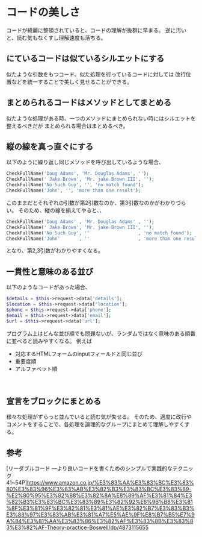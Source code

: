 # コードの美しさ

コードが綺麗に整頓されていると、コードの理解が抜群に早まる。
逆に汚いと、読む気もなくすし理解速度も落ちる。
<br>


## にているコードは似ているシルエットにする
似たような引数をもつコード、似た処理を行っているコードに対しては
改行位置などを統一することで美しく見せることができる。
<br>


## まとめられるコードはメソッドとしてまとめる
似たような処理がある時、一つのメソッドにまとめられない時にはシルエットを整えるべきだが
まとめられる場合はまとめるべき。
<br>


## 縦の線を真っ直ぐにする
以下のように繰り返し同じメソッドを呼び出しているような場合、
```php
CheckFullName('Doug Adams', 'Mr. Douglas Adams', '');
CheckFullName(' Jake Brown', 'Mr. jake Brown III', '');
CheckFullName('No Such Guy', '', 'no match found');
CheckFullName('John', '', 'more than one result');
```
このままだとそれぞれの引数が第2引数なのか、第3引数なのかがわかりづらい。
そのため、縦の線を揃えてやると、、
```php
CheckFullName('Doug Adams' , 'Mr. Douglas Adams' , '');
CheckFullName(' Jake Brown', 'Mr. jake Brown III', '');
CheckFullName('No Such Guy', ''                  , 'no match found');
CheckFullName('John'       , ''                  , 'more than one result');
```
となり、第2,3引数がわかりやすくなる。
<br>


## 一貫性と意味のある並び
以下のようなコードがあった場合、
```php
$details = $this->request->data['details'];
$location = $this->request->data['location'];
$phone = $this->request->data['phone'];
$email = $this->request->data['email'];
$url = $this->request->data['url'];
```
プログラム上はどんな並び順でも問題ないが、ランダムではなく意味のある順番に並べると読みやすくなる。
例えば
- 対応するHTMLフォームのinputフィールドと同じ並び
- 重要度順
- アルファベット順
<br>


## 宣言をブロックにまとめる
様々な処理がずらっと並んでいると読む気が失せる。
そのため、適度に改行やコメントをすることで、各処理を論理的なグループにまとめて理解しやすくする。
<br>


## 参考
[リーダブルコード ―より良いコードを書くためのシンプルで実践的なテクニック 41~54P]https://www.amazon.co.jp/%E3%83%AA%E3%83%BC%E3%83%80%E3%83%96%E3%83%AB%E3%82%B3%E3%83%BC%E3%83%89-%E2%80%95%E3%82%88%E3%82%8A%E8%89%AF%E3%81%84%E3%82%B3%E3%83%BC%E3%83%89%E3%82%92%E6%9B%B8%E3%81%8F%E3%81%9F%E3%82%81%E3%81%AE%E3%82%B7%E3%83%B3%E3%83%97%E3%83%AB%E3%81%A7%E5%AE%9F%E8%B7%B5%E7%9A%84%E3%81%AA%E3%83%86%E3%82%AF%E3%83%8B%E3%83%83%E3%82%AF-Theory-practice-Boswell/dp/4873115655
